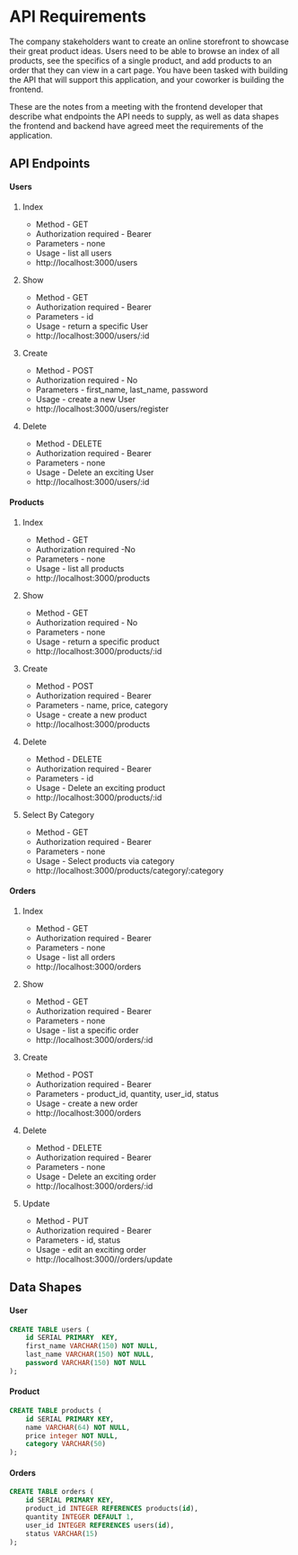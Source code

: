 # API Requirements
The company stakeholders want to create an online storefront to showcase their great product ideas. Users need to be able to browse an index of all products, see the specifics of a single product, and add products to an order that they can view in a cart page. You have been tasked with building the API that will support this application, and your coworker is building the frontend.

These are the notes from a meeting with the frontend developer that describe what endpoints the API needs to supply, as well as data shapes the frontend and backend have agreed meet the requirements of the application. 

## API Endpoints
#### Users

1. Index
   - Method - GET
   - Authorization required - Bearer
   - Parameters - none
   - Usage - list all users
   - http://localhost:3000/users

2. Show
   - Method - GET
   - Authorization required - Bearer
   - Parameters - id
   - Usage - return a specific User
   - http://localhost:3000/users/:id

3. Create
   - Method - POST
   - Authorization required - No
   - Parameters - first_name, last_name, password
   - Usage - create a new User
   - http://localhost:3000/users/register

4. Delete
   - Method - DELETE
   - Authorization required - Bearer
   - Parameters - none
   - Usage - Delete an exciting User
   - http://localhost:3000/users/:id

#### Products

1. Index
   - Method - GET
   - Authorization required -No
   - Parameters - none
   - Usage - list all products
   - http://localhost:3000/products

2. Show
   - Method - GET
   - Authorization required - No
   - Parameters - none
   - Usage - return a specific product
   - http://localhost:3000/products/:id

3. Create
   - Method - POST
   - Authorization required - Bearer
   - Parameters - name, price, category
   - Usage - create a new product
   - http://localhost:3000/products

4. Delete
   - Method - DELETE
   - Authorization required - Bearer
   - Parameters - id
   - Usage - Delete an exciting product
   - http://localhost:3000/products/:id
5. Select By Category
   - Method - GET
   - Authorization required - Bearer
   - Parameters - none
   - Usage - Select products via category
   - http://localhost:3000/products/category/:category

#### Orders

1. Index
   - Method - GET
   - Authorization required - Bearer
   - Parameters - none
   - Usage - list all orders
   - http://localhost:3000/orders

2. Show
   - Method - GET
   - Authorization required - Bearer
   - Parameters - none
   - Usage - list a specific order
   - http://localhost:3000/orders/:id

3. Create
   - Method - POST
   - Authorization required - Bearer
   - Parameters - product_id, quantity, user_id, status
   - Usage - create a new order
   - http://localhost:3000/orders

4. Delete
   - Method - DELETE
   - Authorization required - Bearer
   - Parameters - none
   - Usage - Delete an exciting order
   - http://localhost:3000/orders/:id

5. Update
   - Method - PUT
   - Authorization required - Bearer
   - Parameters - id, status
   - Usage - edit an exciting order
   - http://localhost:3000//orders/update

## Data Shapes
#### User
```sql
CREATE TABLE users (
    id SERIAL PRIMARY  KEY,
    first_name VARCHAR(150) NOT NULL,
    last_name VARCHAR(150) NOT NULL,
    password VARCHAR(150) NOT NULL
);
```

#### Product

```sql
CREATE TABLE products (
    id SERIAL PRIMARY KEY,
    name VARCHAR(64) NOT NULL,
    price integer NOT NULL,
    category VARCHAR(50)
);
```

#### Orders

```sql
CREATE TABLE orders (
    id SERIAL PRIMARY KEY,
    product_id INTEGER REFERENCES products(id),
    quantity INTEGER DEFAULT 1,
    user_id INTEGER REFERENCES users(id),
    status VARCHAR(15)
);
```
